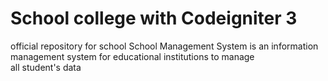 # School college with Codeigniter 3

official repository for school
School Management System is an information <br/>
management system for educational institutions to manage <br/>
all student's data <br/>
